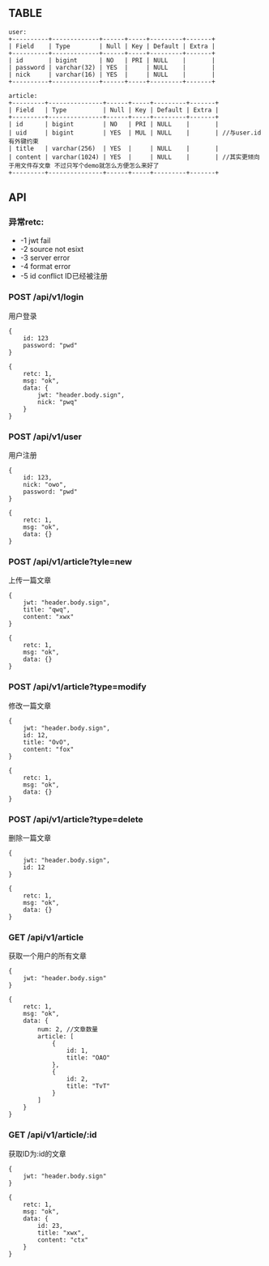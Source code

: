 ## TABLE

```
user:
+----------+-------------+------+-----+---------+-------+
| Field    | Type        | Null | Key | Default | Extra |
+----------+-------------+------+-----+---------+-------+
| id       | bigint      | NO   | PRI | NULL    |       |
| password | varchar(32) | YES  |     | NULL    |       |
| nick     | varchar(16) | YES  |     | NULL    |       |
+----------+-------------+------+-----+---------+-------+

article:
+---------+---------------+------+-----+---------+-------+
| Field   | Type          | Null | Key | Default | Extra |
+---------+---------------+------+-----+---------+-------+
| id      | bigint        | NO   | PRI | NULL    |       |
| uid     | bigint        | YES  | MUL | NULL    |       | //与user.id有外键约束
| title   | varchar(256)  | YES  |     | NULL    |       |
| content | varchar(1024) | YES  |     | NULL    |       | //其实更倾向于用文件存文章 不过只写个demo就怎么方便怎么来好了
+---------+---------------+------+-----+---------+-------+
```

## API

### 异常retc:

- -1 jwt fail
- -2 source not esixt
- -3 server error
- -4 format error
- -5 id conflict ID已经被注册

### POST /api/v1/login
用户登录
```
{
	id: 123
	password: "pwd"
}
```
```
{
	retc: 1,
	msg: "ok",
	data: {
		jwt: "header.body.sign",
		nick: "pwq"
	}
}
```

### POST /api/v1/user
用户注册
```
{
	id: 123,
	nick: "owo",
	password: "pwd"
}
```
```
{
	retc: 1,
	msg: "ok",
	data: {}
}
```

### POST /api/v1/article?tyle=new
上传一篇文章
```
{
	jwt: "header.body.sign",
	title: "qwq",
	content: "xwx"
}
```
```
{
	retc: 1,
	msg: "ok",
	data: {}
}
```

### POST /api/v1/article?type=modify
修改一篇文章
```
{
	jwt: "header.body.sign",
	id: 12,
	title: "OvO",
	content: "fox"
}
```
```
{
	retc: 1,
	msg: "ok",
	data: {}
}
```

### POST /api/v1/article?type=delete
删除一篇文章
```
{
	jwt: "header.body.sign",
	id: 12
}
```
```
{
	retc: 1,
	msg: "ok",
	data: {}
}
```

### GET /api/v1/article
获取一个用户的所有文章
```
{
	jwt: "header.body.sign"
}
```
```
{
	retc: 1,
	msg: "ok",
	data: {
		num: 2, //文章数量
		article: [
			{
				id: 1,
				title: "OAO"
			},
			{
				id: 2,
				title: "TvT"
			}
		]
	}
}
```

### GET /api/v1/article/:id 
获取ID为:id的文章
```
{
	jwt: "header.body.sign"
}
```
```
{
	retc: 1,
	msg: "ok",
	data: {
		id: 23,
		title: "xwx",
		content: "ctx"
	}
}
```
